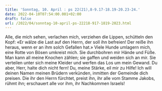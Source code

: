 ```yaml
---
title: 'Sonntag, 10. April : ps 22(21),8-9.17-18.19-20.23-24.'
date: 2022-04-10T07:54:00.001+02:00
draft: false
url: /2022/04/sonntag-10-april-ps-22218-917-1819-2023.html
---
```


Alle, die mich sehen, verlachen mich, verziehen die Lippen, schütteln den Kopf: «Er wälze die Last auf den Herrn, der soll ihn befreien! Der reiße ihn heraus, wenn er an ihm solch Gefallen hat.» Viele Hunde umlagern mich, eine Rotte von Bösen umkreist mich. Sie durchbohren mir Hände und Füße. Man kann all meine Knochen zählen; sie gaffen und weiden sich an mir. Sie verteilen unter sich meine Kleider und werfen das Los um mein Gewand. Du aber, Herr, halte dich nicht fern! Du, meine Stärke, eil mir zu Hilfe! Ich will deinen Namen meinen Brüdern verkünden, inmitten der Gemeinde dich preisen. Die ihr den Herrn fürchtet, preist ihn, ihr alle vom Stamme Jakobs, rühmt ihn; erschauert alle vor ihm, ihr Nachkommen Israels!